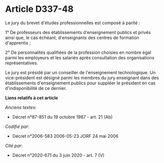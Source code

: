 # Article D337-48

Le jury du brevet d'études professionnelles est composé à parité :

1° De professeurs des établissements d'enseignement publics et privés ainsi que, le cas échéant, d'enseignants des centres de
formation d'apprentis ;

2° De personnalités qualifiées de la profession choisies en nombre égal parmi les employeurs et les salariés après
consultation des organisations représentatives.

Le jury est présidé par un conseiller de l'enseignement technologique. Un vice-président est désigné parmi les membres du
jury enseignant dans des établissements d'enseignement publics pour suppléer le président en cas d'indisponibilité de ce
dernier.

**Liens relatifs à cet article**

_Anciens textes_:

  - Décret n°87-851 du 19 octobre 1987 - art. 21 (Ab)

_Codifié par_:

  - Décret n°2006-583 2006-05-23 JORF 24 mai 2006

_Cité par_:

  - Décret n°2020-671 du 3 juin 2020 - art. 7 (V)
